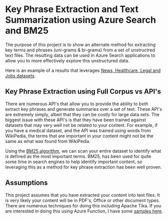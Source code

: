 # Key Phrase Extraction and Text Summarization using Azure Search and BM25

The purpose of this project is to show an alternate method for extracting key terms and phrases (uni-grams & bi-grams) from a set of unstructred text files. The resulting data can be used in Azure Search applications to allow you to more effectively explore this unstructured data.  

Here is an example of a results that leverages [News, Healthcare, Legal and Jobs datasets](http://documentsearch.azurewebsites.net/).

## Key Phrase Extraction using Full Corpus vs API's

There are numerous API's that allow you to provide the ability to both extract key phrases and generate summaries over a set of text.  These API's are extremely simply, albeit that they can be costly for large data sets.  The biggest issue with these API's is that they have been trained against datasets that may very well not be related to your content.  For example, if you have a medical dataset, and the API was trained using words from WikiPedia, the terms that are important in your content might not be the same as what was found from WikiPedia.

Using the [BM25 algorithm](https://en.wikipedia.org/wiki/Okapi_BM25), we can scan your entire dataset to identify what is defined as the most important terms.  BM25, has been used for quite some time in search engines to help identify important content, so leveraging this as a method for key phrase extraction has been well proven.

## Assumptions

This project assumes that you have extracted your content into text files.  It is very likely your content will be in PDF's, Office or other document types.  There are numerous techniques for doing this including Apache Tika.  If you are interested in doing this using Azure Function, I have some [samples here](https://github.com/liamca/AzureSearch-AzureFunctions-CognitiveServices).

